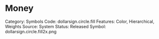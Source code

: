 # Money

Category: Symbols
Code: dollarsign.circle.fill
Features: Color, Hierarchical, Weights
Source: System
Status: Released
Symbol: dollarsign.circle.fill2x.png